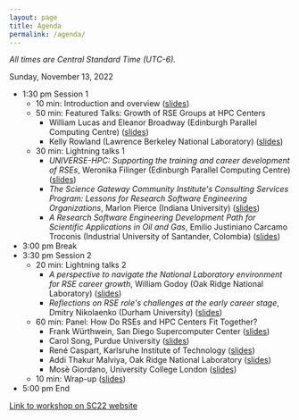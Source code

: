 ```yaml
---
layout: page
title: Agenda
permalink: /agenda/
---
```


*All times are Central Standard Time (UTC-6).*

Sunday, November 13, 2022

- 1:30 pm Session 1
    - 10 min:  Introduction and overview ([slides](https://docs.google.com/presentation/d/1JfBGbNYqiy0IoLwLGeCfU59uzJuTLXUG/))
    - 50 min:  Featured Talks:  Growth of RSE Groups at HPC Centers
        - William Lucas and Eleanor Broadway (Edinburgh Parallel Computing Centre) ([slides](https://drive.google.com/file/d/1S4Iemf9NOajfFw0sSEUuRLpHBkKlsR7m/))
        - Kelly Rowland (Lawrence Berkeley National Laboratory) ([slides](https://drive.google.com/file/d/1damVEcxEREHHAw346j2dvrsBGtIBzu1R/))
    - 30 min:  Lightning talks 1
        - _UNIVERSE-HPC: Supporting the training and career development of RSEs_,
        Weronika Filinger (Edinburgh Parallel Computing Centre) ([slides](https://drive.google.com/file/d/1fjHo96wkEvKP1DKrjIm2kn4Egx-go0r0/))
        - _The Science Gateway Community Institute's Consulting Services Program: Lessons for Research Software Engineering Organizations_,
        Marlon Pierce (Indiana University) ([slides](https://docs.google.com/presentation/d/18IgtUB-o1NBmxCv221Xg67E0Eaf-IQc1/))
        - _A Research Software Engineering Development Path for Scientific Applications in Oil and Gas_,
        Emilio Justiniano Carcamo Troconis (Industrial University of Santander, Colombia) ([slides](https://docs.google.com/presentation/d/1_7j_ZD48aiNjlQr-79ApNyIJqDRrfJps/))
- 3:00 pm Break
- 3:30 pm Session 2
    - 20 min:  Lightning talks 2
        - _A perspective to navigate the National Laboratory environment for RSE career growth_,
        William Godoy (Oak Ridge National Laboratory) ([slides](https://drive.google.com/file/d/1MCpzVkBoKHQd6GvfZaQdSh5Qto6tliPJ/))
        - _Reflections on RSE role's challenges at the early career stage_,
        Dmitry Nikolaenko (Durham University) ([slides](https://drive.google.com/file/d/1vryBuc0UqCQDZb9kHKSqThhbQeeP5bd_/))
    - 60 min:  Panel:  How Do RSEs and HPC Centers Fit Together?
        - Frank Würthwein, San Diego Supercomputer Center ([slides](https://docs.google.com/presentation/d/1KoIvQ2fMsHTQUmM2Kus-io1mHXgppmvf/))
        - Carol Song, Purdue University ([slides](https://docs.google.com/presentation/d/1jzcyIU_b6g3aI-73rP4VSWa2JfWChfMT/))
        - René Caspart, Karlsruhe Institute of Technology ([slides](https://drive.google.com/file/d/1WyMrSIYQcx_C00g_KG2s14pJNkpX4Wjr/))
        - Addi Thakur Malviya, Oak Ridge National Laboratory ([slides](https://docs.google.com/presentation/d/1IZxF9sZ-D9m-ljfH4CTa1xQnxjBRhHte/))
        - Mosè Giordano, University College London ([slides](https://docs.google.com/presentation/d/1Z-hE1qGmzZnSVYkbkhEBV2sLwuJR4Z1l/))
    - 10 min:  Wrap-up ([slides](https://docs.google.com/presentation/d/1sUWxWaqGdMww3CWtc3n6iEiy44fjt_tz/))
- 5:00 pm End

[Link to workshop on SC22 website](https://sc22.supercomputing.org/presentation/?id=wksp132&sess=sess130)

